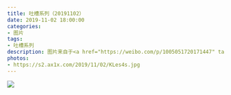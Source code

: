 ```yaml
---
title: 吐槽系列（20191102）
date: 2019-11-02 18:00:00
categories:
- 图片
tags:
- 吐槽系列
description: 图片来自于<a href="https://weibo.com/p/1005051720171447" target="_blank">quanmmmmm</a><br/> “我奇怪的笑点：《魔兽世界》“艾萨拉女王”CG动画，里面的建筑表情太丰富，每次看到这里就会有点小出戏……”
photos: 
- https://s2.ax1x.com/2019/11/02/KLes4s.jpg
---
```


![](https://s2.ax1x.com/2019/11/02/KLegg0.jpg)

